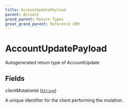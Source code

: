 ```yaml
---
title: AccountUpdatePayload
parent: Account
grand_parent: Return Types
great_grand_parent: Reference CRM
---
```


# AccountUpdatePayload

Autogenerated return type of AccountUpdate

## Fields

<div class="field-entry ">
  <span id="client_mutation_id" class="field-name anchored">clientMutationId (<code><a href="/docs/reference_crm/scalar/string">String</a></code>)</span>

  <div class="description-wrapper">
   <p>A unique identifier for the client performing the mutation.</p>

  </div>
</div>

